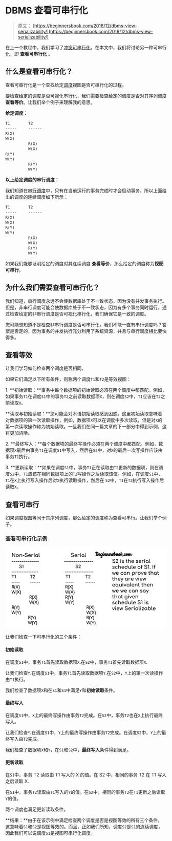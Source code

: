 # DBMS 查看可串行化

> 原文： [https://beginnersbook.com/2018/12/dbms-view-serializability/](https://beginnersbook.com/2018/12/dbms-view-serializability/)

在上一个教程中，我们学习了[冲突可串行化](https://beginnersbook.com/2018/12/dbms-conflict-serializability/)。在本文中，我们将讨论另一种可串行化，即 **查看可串行化** 。

## 什么是查看可串行化？

查看可串行化是一个查找给定[调度](https://beginnersbook.com/2018/12/dbms-schedules/)视图是否可串行化的过程。

要检查给定的调度是否可视化串行化，我们需要检查给定的调度是否对其序列调度 **查看等价**。让我们举个例子来理解我的意思。

**给定调度：**

```
T1        T2
-----     ------
R(X)
W(X)
          R(X)
          W(X)
R(Y)
W(Y) 
          R(Y)
          W(Y)

```

**以上给定调度的串行调度：**

我们知道在[串行调度](https://beginnersbook.com/2018/12/dbms-schedules/)中，只有在当前运行的事务完成时才会启动事务。所以上面给出的调度的连续调度如下所示：

```
T1        T2
-----     ------
R(X)
W(X)
R(Y)
W(Y)
          R(X)
          W(X)
          R(Y)
          W(Y)

```

如果我们能够证明给定的调度对其连续调度 **查看等价**，那么给定的调度称为**视图可串行**。

## 为什么我们需要查看可串行化？

我们知道，串行调度永远不会使数据库处于不一致状态，因为没有并发事务执行。但是，非串行调度可能会使数据库处于不一致状态，因为有多个事务同时运行。通过检查给定的非串行调度是否可视化串行化，我们确保它是一致的调度。

您可能想知道不是检查非串行调度是否可串行化，我们不能一直有串行调度吗？答案是否定的，因为事务的并发执行充分利用了系统资源，并且与串行调度相比要快得多。

## 查看等效

让我们学习如何检查两个调度是否相同。

如果它们满足以下所有条件，则称两个调度`T1`和`T2`是等效视图：

1\. **初始读取：**事务中每个数据项的初始读取必须在两个调度中都匹配。例如，如果事务`T1`在调度`S1`中的事务`T2`之前读取数据项`X`，则在调度`S2`中，`T1`应该在`T2`之前读取`X`。

**读取与初始读取：**您可能会对术语初始读取感到困惑。这里初始读取意味着对数据项的第一次读取操作，例如，数据项`X`可以在调度中多次读取，但是对`X`的第一次读取操作称为初始读取。一旦我们在同一篇文章的下一部分中得到示例，这将更加清晰。

2\. **最终写入：**每个数据项的最终写操作必须在两个调度中都匹配。例如，数据项`X`最后由事务`T1`在调度`S1`中写入，然后在`S2`中，对`X`的最后一次写操作应该由事务`T1`执行。

3\. **更新读取：**如果在调度`S1`中，事务`T1`正在读取由`T2`更新的数据项，则在调度`S2`中，`T1`应该在相同数据项上的`T2`写操作之后读取该值。例如，在调度`S1`中，`T1`在`X`上执行写入操作后对`X`执行读取操作，然后在 `S2`中，`T1`在`T2`执行写入操作后读取`X`。

## 查看可串行

如果调度视图等同于其序列调度，那么给定的调度称为查看可串行。让我们举个例子。

### 查看可串行化示例

![DBMS View Serializability](img/0fd7488ef319240d2749eba146c9067b.jpg)

让我们检查一下可串行化的三个条件：

#### 初始读取

在调度`S1`中，事务`T1`首先读取数据项`X`.在`S2`中，事务`T1`首先读取数据项`X`.

让我们检查`Y`.在调度`S1`中，事务`T1`首先读取数据项`Y`.在`S2`中，`Y`上的第一次读操作由`T1`执行。

我们检查了数据项`X`和在`S1`和`S1`中满足`Y`和**初始读取**条件。

#### 最终写入

在调度`S1`中，`X`上的最终写操作由事务`T2`完成。在`S2`中，事务`T2`也在`X`上执行最终写入。

让我们检查`Y`.在调度`S1`中，`Y`上的最终写操作由事务`T2`完成。在调度`S2`中，`Y`上的最终写入由`T2`完成。

我们检查了数据项`X`和`Y`，在`S1`和`S2`中，**最终写入**条件得到满足。

#### 更新读取

在`S1`中，事务 T2 读取由 T1 写入的 X 的值。在 S2 中，相同的事务 T2 在 T1 写入之后读取 X.

在`S1`中，事务`T2`读取由`T1`写入的`Y`的值。在`S2`中，相同的事务`T2`在`T1`更新之后读取`Y`的值。

两个调度也满足更新读取条件。

**结果：**由于在该示例中满足检查两个调度是否是视图等效的所有三个条件，这意味着`S1`和`S2`是视图等效的。而且，正如我们所知，调度`S2`是`S1`的连续调度，因此我们可以说调度`S1`是视图可串行化调度。